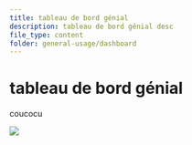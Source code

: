 ```yaml
---
title: tableau de bord génial
description: tableau de bord génial desc
file_type: content
folder: general-usage/dashboard
---
```

# tableau de bord génial

coucocu

![](/images/1_contenu_1200x841_px_12_79f011f92a_poen1uwv7.webp)